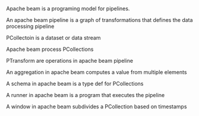 Apache beam is a programing model for pipelines.

An apache beam pipeline is a graph of transformations that defines the data processing pipeline

PCollectoin is a dataset or data stream

Apache beam process PCollections

PTransform are operations in apache beam pipeline

An aggregation in apache beam computes a value from multiple elements

A schema in apache beam is a type def for PCollections

A runner in apache beam is a program that executes the pipeline

A window in apache beam subdivides a PCollection based on timestamps
